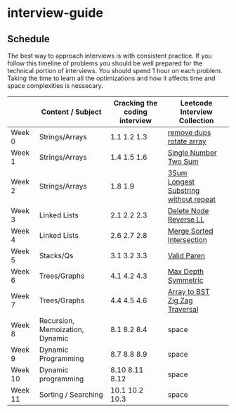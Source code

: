 # interview-guide

## Schedule
The best way to approach interviews is with consistent practice. If you follow this timeline of problems you should be well prepared for the technical portion of interviews. You should spend 1 hour on each problem. Taking the time to learn all the optimizations and how it affects time and space complexities is nessecary. 

|         | Content / Subject               | Cracking the coding interview | Leetcode Interview Collection |
|---------|---------------------------------|-------------------------------|----------|
| Week 0  | Strings/Arrays                      | 1.1 1.2 1.3                   | [remove dups](https://leetcode.com/explore/featured/card/top-interview-questions-easy/92/array/727/) <br>  [rotate array](https://leetcode.com/explore/featured/card/top-interview-questions-easy/92/array/564/)   |
| Week 1  | Strings/Arrays                         | 1.4 1.5 1.6                   | [Single Number](https://leetcode.com/explore/featured/card/top-interview-questions-easy/92/array/549/) <br> [Two Sum](https://leetcode.com/explore/featured/card/top-interview-questions-easy/92/array/546/) |
| Week 2  | Strings/Arrays                  | 1.8 1.9                       |  [3Sum](https://leetcode.com/explore/interview/card/top-interview-questions-medium/103/array-and-strings/776/) <br>  [Longest Substring without repeat](https://leetcode.com/explore/interview/card/top-interview-questions-medium/103/array-and-strings/779/)   |
| Week 3  | Linked Lists                    | 2.1 2.2 2.3                   | [Delete Node](https://leetcode.com/explore/interview/card/top-interview-questions-easy/93/linked-list/553/) <br>  [Reverse LL](https://leetcode.com/explore/interview/card/top-interview-questions-easy/93/linked-list/553/)    |
| Week 4  | Linked Lists                    | 2.6 2.7 2.8                   |  [Merge Sorted](https://leetcode.com/explore/interview/card/top-interview-questions-easy/93/linked-list/553/) <br>  [Intersection](https://leetcode.com/explore/interview/card/top-interview-questions-medium/107/linked-list/785/)  |
| Week 5  | Stacks/Qs                       | 3.1 3.2 3.3                   | [Valid Paren](https://leetcode.com/explore/interview/card/top-interview-questions-easy/99/others/721/)    |
| Week 6  | Trees/Graphs                    | 4.1 4.2 4.3                   | [Max Depth](https://leetcode.com/explore/interview/card/top-interview-questions-easy/94/trees/555/) <br> [Symmetric](https://leetcode.com/explore/interview/card/top-interview-questions-easy/94/trees/555/)     |
| Week 7  | Trees/Graphs                    | 4.4 4.5 4.6                   |   [Array to BST](https://leetcode.com/explore/interview/card/top-interview-questions-easy/94/trees/631/) <br> [Zig Zag Traversal](https://leetcode.com/explore/interview/card/top-interview-questions-easy/94/trees/631/)   |
| Week 8  | Recursion, Memoization, Dynamic | 8.1 8.2 8.4                   | space    |
| Week 9  | Dynamic Programming             | 8.7 8.8 8.9                   | space    |
| Week 10 | Dynamic programming             | 8.10 8.11 8.12                | space    |
| Week 11 | Sorting / Searching             | 10.1 10.2 10.3                | space    |
